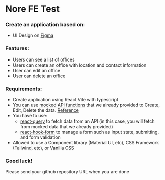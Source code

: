# Nore FE Test

### Create an application based on:
- UI Design on [Figma](https://www.figma.com/file/7MDGiCPUDVGLxRjuxjQkYt/Front-end-Test?type=design&node-id=2253%3A1587&mode=dev)

### Features:
- Users can see a list of offices
- Users can create an office with location and contact information
- User can edit an office
- User can delete an office

### Requirements:
- Create application using React Vite with typescript
- You can use [mocked API functions](./mocks.ts) that we already provided to Create, Edit, Delete the data. [Reference](https://www.npmjs.com/package/axios-mock-adapter)
- You have to use:
  - [react-query](https://tanstack.com/query/v3/docs/react/overview) to fetch data from an API (in this case, you will fetch from mocked data that we already provided)
  - [react-hook-form](https://react-hook-form.com/get-started) to manage a form such as input state, submitting, and form validation
- Allowed to use a Component library (Material UI, etc), CSS Framework (Tailwind, etc), or Vanilla CSS

### Good luck!
Please send your github repository URL when you are done
